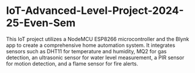 # IoT-Advanced-Level-Project-2024-25-Even-Sem
This IoT project utilizes a NodeMCU ESP8266 microcontroller and the Blynk app to create a comprehensive home automation system. It integrates sensors such as DHT11 for temperature and humidity, MQ2 for gas detection, an ultrasonic sensor for water level measurement, a PIR sensor for motion detection, and a flame sensor for fire alerts. 
